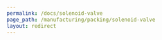 ```yaml
---
permalink: /docs/solenoid-valve
page_path: /manufacturing/packing/solenoid-valve
layout: redirect
---
```


